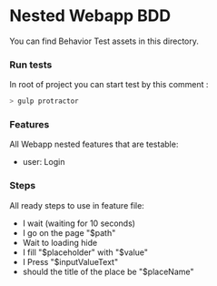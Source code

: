 # Nested Webapp BDD

You can find Behavior Test assets in this directory.

### Run tests
In root of project you can start test by this comment :
```bash
> gulp protractor
```

### Features
All Webapp nested features that are testable:

- user: Login 


### Steps
All ready steps to use in feature file:

* I wait (waiting for 10 seconds)
* I go on the page "$path"
* Wait to loading hide
* I fill "$placeholder" with "$value"
* I Press "$inputValueText"
* should the title of the place be "$placeName"
